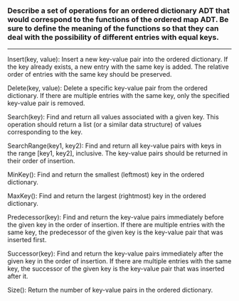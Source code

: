 ### Describe a set of operations for an ordered dictionary ADT that would correspond to the functions of the ordered map ADT. Be sure to define the meaning of the functions so that they can deal with the possibility of different entries with equal keys.

---


Insert(key, value): Insert a new key-value pair into the ordered dictionary. If the key already exists, a new entry with the same key is added. The relative order of entries with the same key should be preserved.

Delete(key, value): Delete a specific key-value pair from the ordered dictionary. If there are multiple entries with the same key, only the specified key-value pair is removed.

Search(key): Find and return all values associated with a given key. This operation should return a list (or a similar data structure) of values corresponding to the key.

SearchRange(key1, key2): Find and return all key-value pairs with keys in the range [key1, key2], inclusive. The key-value pairs should be returned in their order of insertion.

MinKey(): Find and return the smallest (leftmost) key in the ordered dictionary.

MaxKey(): Find and return the largest (rightmost) key in the ordered dictionary.

Predecessor(key): Find and return the key-value pairs immediately before the given key in the order of insertion. If there are multiple entries with the same key, the predecessor of the given key is the key-value pair that was inserted first.

Successor(key): Find and return the key-value pairs immediately after the given key in the order of insertion. If there are multiple entries with the same key, the successor of the given key is the key-value pair that was inserted after it.

Size(): Return the number of key-value pairs in the ordered dictionary.